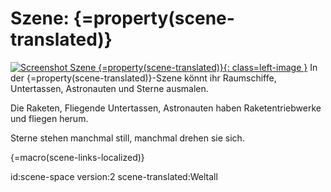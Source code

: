 # Szene: {=property(scene-translated)}

[![Screenshot Szene {=property(scene-translated)}](images/scenes/{=property(scene)}/scene-bait-small.jpg){: class=left-image }](images/scenes/{=property(scene)}/scene-bait.png)
In der {=property(scene-translated)}-Szene könnt ihr Raumschiffe, Untertassen, Astronauten und Sterne ausmalen.

Die Raketen, Fliegende Untertassen, Astronauten haben Raketentriebwerke und fliegen herum.

Sterne stehen manchmal still, manchmal drehen sie sich.

{=macro(scene-links-localized)}


id:scene-space
version:2
scene-translated:Weltall
